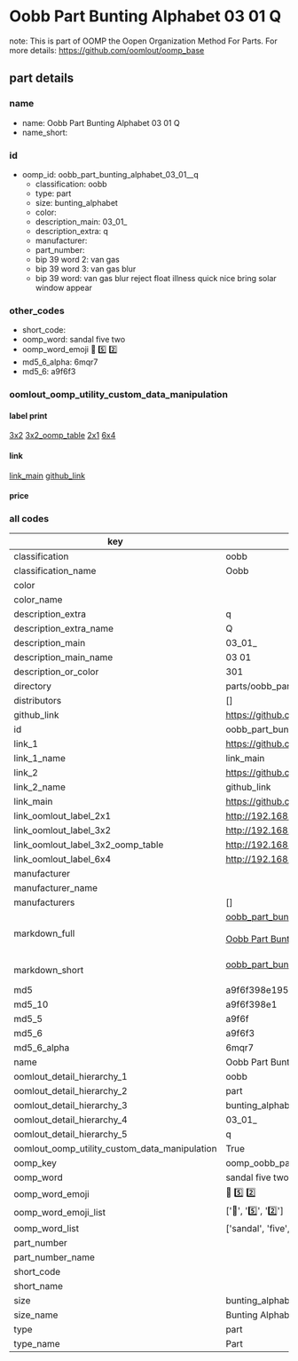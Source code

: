 # Oobb Part Bunting Alphabet 03 01  Q  

note: This is part of OOMP the Oopen Organization Method For Parts. For more details: https://github.com/oomlout/oomp_base

##  part details





### name
* name: Oobb Part Bunting Alphabet 03 01  Q
* name_short: 
### id
* oomp_id: oobb_part_bunting_alphabet_03_01__q
  * classification: oobb
  * type: part
  * size: bunting_alphabet
  * color: 
  * description_main: 03_01_
  * description_extra: q
  * manufacturer: 
  * part_number: 
  * bip 39 word 2: van gas
  * bip 39 word 3: van gas blur
  * bip 39 word: van gas blur reject float illness quick nice bring solar window appear

### other_codes
* short_code: 
* oomp_word: sandal five two
* oomp_word_emoji :sandal: :five: :two:
* md5_6_alpha: 6mqr7
* md5_6: a9f6f3






### oomlout_oomp_utility_custom_data_manipulation
#### label print
[3x2](http://192.168.1.245:1112/?label=oomp%206mqr7)
[3x2_oomp_table](http://192.168.1.107:1112/?label=oomp%206mqr7)
[2x1](http://192.168.1.242:1112/?label=oomp%206mqr7)
[6x4](http://192.168.1.55:1112/?label=oomp%206mqr7)    

#### link

[link_main](https://github.com/oomlout/oomlout_oomp_current_version_messy/tree/main/parts/oobb_part_bunting_alphabet_03_01__q) [github_link](https://github.com/oomlout/oomlout_oomp_part_src/tree/main/parts/oobb_part_bunting_alphabet_03_01__q)                             

#### price







### all codes 
| key | value |  
| --- | --- |  
| classification | oobb |  
| classification_name | Oobb |  
| color |  |  
| color_name |  |  
| description_extra | q |  
| description_extra_name | Q |  
| description_main | 03_01_ |  
| description_main_name | 03 01  |  
| description_or_color | 301 |  
| directory | parts/oobb_part_bunting_alphabet_03_01__q |  
| distributors | [] |  
| github_link | https://github.com/oomlout/oomlout_oomp_part_src/tree/main/parts/oobb_part_bunting_alphabet_03_01__q |  
| id | oobb_part_bunting_alphabet_03_01__q |  
| link_1 | https://github.com/oomlout/oomlout_oomp_current_version_messy/tree/main/parts/oobb_part_bunting_alphabet_03_01__q |  
| link_1_name | link_main |  
| link_2 | https://github.com/oomlout/oomlout_oomp_part_src/tree/main/parts/oobb_part_bunting_alphabet_03_01__q |  
| link_2_name | github_link |  
| link_main | https://github.com/oomlout/oomlout_oomp_current_version_messy/tree/main/parts/oobb_part_bunting_alphabet_03_01__q |  
| link_oomlout_label_2x1 | http://192.168.1.242:1112/?label=oomp%206mqr7 |  
| link_oomlout_label_3x2 | http://192.168.1.245:1112/?label=oomp%206mqr7 |  
| link_oomlout_label_3x2_oomp_table | http://192.168.1.107:1112/?label=oomp%206mqr7 |  
| link_oomlout_label_6x4 | http://192.168.1.55:1112/?label=oomp%206mqr7 |  
| manufacturer |  |  
| manufacturer_name |  |  
| manufacturers | [] |  
| markdown_full | [oobb_part_bunting_alphabet_03_01__q](https://github.com/oomlout/oomlout_oomp_current_version_messy/tree/main/parts/oobb_part_bunting_alphabet_03_01__q)<br>[](https://github.com/oomlout/oomlout_oomp_current_version_messy/tree/main/parts/oobb_part_bunting_alphabet_03_01__q)<br>[Oobb Part Bunting Alphabet 03 01  Q](https://github.com/oomlout/oomlout_oomp_current_version_messy/tree/main/parts/oobb_part_bunting_alphabet_03_01__q)<br><br> |  
| markdown_short | [oobb_part_bunting_alphabet_03_01__q](https://github.com/oomlout/oomlout_oomp_current_version_messy/tree/main/parts/oobb_part_bunting_alphabet_03_01__q)<br><br> |  
| md5 | a9f6f398e19575f5c4ac9b4e30d80789 |  
| md5_10 | a9f6f398e1 |  
| md5_5 | a9f6f |  
| md5_6 | a9f6f3 |  
| md5_6_alpha | 6mqr7 |  
| name | Oobb Part Bunting Alphabet 03 01  Q |  
| oomlout_detail_hierarchy_1 | oobb |  
| oomlout_detail_hierarchy_2 | part |  
| oomlout_detail_hierarchy_3 | bunting_alphabet |  
| oomlout_detail_hierarchy_4 | 03_01_ |  
| oomlout_detail_hierarchy_5 | q |  
| oomlout_oomp_utility_custom_data_manipulation | True |  
| oomp_key | oomp_oobb_part_bunting_alphabet_03_01__q |  
| oomp_word | sandal five two |  
| oomp_word_emoji | :sandal: :five: :two: |  
| oomp_word_emoji_list | [':sandal:', ':five:', ':two:'] |  
| oomp_word_list | ['sandal', 'five', 'two'] |  
| part_number |  |  
| part_number_name |  |  
| short_code |  |  
| short_name |  |  
| size | bunting_alphabet |  
| size_name | Bunting Alphabet |  
| type | part |  
| type_name | Part |  
